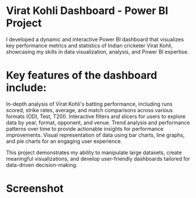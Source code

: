 # Virat Kohli Dashboard - Power BI Project

I developed a dynamic and interactive Power BI dashboard that visualizes key performance metrics and statistics of Indian cricketer Virat Kohli, showcasing my skills in data visualization, analysis, and Power BI expertise.

# Key features of the dashboard include:

In-depth analysis of Virat Kohli's batting performance, including runs scored, strike rates, average, and match comparisons across various formats (ODI, Test, T20I).
Interactive filters and slicers for users to explore data by year, format, opponent, and venue.
Trend analysis and performance patterns over time to provide actionable insights for performance improvements.
Visual representation of data using bar charts, line graphs, and pie charts for an engaging user experience.

This project demonstrates my ability to manipulate large datasets, create meaningful visualizations, and develop user-friendly dashboards tailored for data-driven decision-making.
# Screenshot
